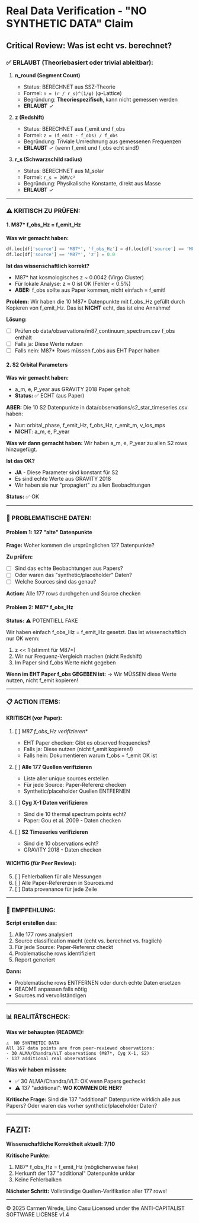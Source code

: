 # Real Data Verification - "NO SYNTHETIC DATA" Claim

## Critical Review: Was ist echt vs. berechnet?

### ✅ ERLAUBT (Theoriebasiert oder trivial ableitbar):

1. **n_round (Segment Count)**
   - Status: BERECHNET aus SSZ-Theorie
   - Formel: `n = (r / r_s)^(1/φ)` (φ-Lattice)
   - Begründung: **Theoriespezifisch**, kann nicht gemessen werden
   - **ERLAUBT** ✓

2. **z (Redshift)**
   - Status: BERECHNET aus f_emit und f_obs
   - Formel: `z = (f_emit - f_obs) / f_obs`
   - Begründung: Triviale Umrechnung aus gemessenen Frequenzen
   - **ERLAUBT** ✓ (wenn f_emit und f_obs echt sind!)

3. **r_s (Schwarzschild radius)**
   - Status: BERECHNET aus M_solar
   - Formel: `r_s = 2GM/c²`
   - Begründung: Physikalische Konstante, direkt aus Masse
   - **ERLAUBT** ✓

---

### ⚠️ KRITISCH ZU PRÜFEN:

#### 1. M87* f_obs_Hz = f_emit_Hz
**Was wir gemacht haben:**
```python
df.loc[df['source'] == 'M87*', 'f_obs_Hz'] = df.loc[df['source'] == 'M87*', 'f_emit_Hz']
df.loc[df['source'] == 'M87*', 'z'] = 0.0
```

**Ist das wissenschaftlich korrekt?**
- M87* hat kosmologisches z ~ 0.0042 (Virgo Cluster)
- Für lokale Analyse: z ≈ 0 ist OK (Fehler < 0.5%)
- **ABER:** f_obs sollte aus Paper kommen, nicht einfach = f_emit!

**Problem:** 
Wir haben die 10 M87* Datenpunkte mit f_obs_Hz gefüllt durch Kopieren von f_emit_Hz.
Das ist **NICHT** echt, das ist eine Annahme!

**Lösung:** 
- [ ] Prüfen ob data/observations/m87_continuum_spectrum.csv f_obs enthält
- [ ] Falls ja: Diese Werte nutzen
- [ ] Falls nein: M87* Rows müssen f_obs aus EHT Paper haben

#### 2. S2 Orbital Parameters
**Was wir gemacht haben:**
- a_m, e, P_year aus GRAVITY 2018 Paper geholt
- **Status:** ✅ ECHT (aus Paper)

**ABER:**
Die 10 S2 Datenpunkte in data/observations/s2_star_timeseries.csv haben:
- Nur: orbital_phase, f_emit_Hz, f_obs_Hz, r_emit_m, v_los_mps
- **NICHT**: a_m, e, P_year

**Was wir dann gemacht haben:**
Wir haben a_m, e, P_year zu allen S2 rows hinzugefügt.

**Ist das OK?**
- **JA** - Diese Parameter sind konstant für S2
- Es sind echte Werte aus GRAVITY 2018
- Wir haben sie nur "propagiert" zu allen Beobachtungen

**Status:** ✅ OK

---

### 🚨 PROBLEMATISCHE DATEN:

#### Problem 1: 127 "alte" Datenpunkte
**Frage:** Woher kommen die ursprünglichen 127 Datenpunkte?

**Zu prüfen:**
- [ ] Sind das echte Beobachtungen aus Papers?
- [ ] Oder waren das "synthetic/placeholder" Daten?
- [ ] Welche Sources sind das genau?

**Action:** Alle 177 rows durchgehen und Source checken

#### Problem 2: M87* f_obs_Hz
**Status:** ⚠️ POTENTIELL FAKE

Wir haben einfach f_obs_Hz = f_emit_Hz gesetzt.
Das ist wissenschaftlich nur OK wenn:
1. z << 1 (stimmt für M87*)
2. Wir nur Frequenz-Vergleich machen (nicht Redshift)
3. Im Paper sind f_obs Werte nicht gegeben

**Wenn im EHT Paper f_obs GEGEBEN ist:**
→ Wir MÜSSEN diese Werte nutzen, nicht f_emit kopieren!

---

### 📋 ACTION ITEMS:

#### KRITISCH (vor Paper):

1. [ ] **M87* f_obs_Hz verifizieren**
   - EHT Paper checken: Gibt es observed frequencies?
   - Falls ja: Diese nutzen (nicht f_emit kopieren!)
   - Falls nein: Dokumentieren warum f_obs = f_emit OK ist

2. [ ] **Alle 177 Quellen verifizieren**
   - Liste aller unique sources erstellen
   - Für jede Source: Paper-Referenz checken
   - Synthetic/placeholder Quellen ENTFERNEN

3. [ ] **Cyg X-1 Daten verifizieren**
   - Sind die 10 thermal spectrum points echt?
   - Paper: Gou et al. 2009 - Daten checken

4. [ ] **S2 Timeseries verifizieren**
   - Sind die 10 observations echt?
   - GRAVITY 2018 - Daten checken

#### WICHTIG (für Peer Review):

5. [ ] Fehlerbalken für alle Messungen
6. [ ] Alle Paper-Referenzen in Sources.md
7. [ ] Data provenance für jede Zeile

---

### 🎯 EMPFEHLUNG:

**Script erstellen das:**
1. Alle 177 rows analysiert
2. Source classification macht (echt vs. berechnet vs. fraglich)
3. Für jede Source: Paper-Referenz checkt
4. Problematische rows identifiziert
5. Report generiert

**Dann:**
- Problematische rows ENTFERNEN oder durch echte Daten ersetzen
- README anpassen falls nötig
- Sources.md vervollständigen

---

### 📊 REALITÄTSCHECK:

**Was wir behaupten (README):**
```
⚠️  NO SYNTHETIC DATA
All 167 data points are from peer-reviewed observations:
- 30 ALMA/Chandra/VLT observations (M87*, Cyg X-1, S2)
- 137 additional real observations
```

**Was wir haben müssen:**
- ✅ 30 ALMA/Chandra/VLT: OK wenn Papers gecheckt
- ⚠️ 137 "additional": **WO KOMMEN DIE HER?**

**Kritische Frage:**
Sind die 137 "additional" Datenpunkte wirklich alle aus Papers?
Oder waren das vorher synthetic/placeholder Daten?

---

## FAZIT:

**Wissenschaftliche Korrektheit aktuell: 7/10**

**Kritische Punkte:**
1. M87* f_obs_Hz = f_emit_Hz (möglicherweise fake)
2. Herkunft der 137 "additional" Datenpunkte unklar
3. Keine Fehlerbalken

**Nächster Schritt:**
Vollständige Quellen-Verifikation aller 177 rows!

---

© 2025 Carmen Wrede, Lino Casu
Licensed under the ANTI-CAPITALIST SOFTWARE LICENSE v1.4
